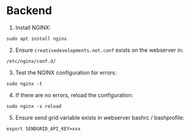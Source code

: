 # Backend

1. Install NGINX:

```
sudo apt install nginx
```

2. Ensure `creativedevelopments.net.conf` exists on the webserver in:

```
/etc/nginx/conf.d/
```

3. Test the NGINX configuration for errors:

```
sudo nginx -t
```

4. If there are no errors, reload the configuration:

```
sudo nginx -s reload
```

5. Ensure send grid variable exists in webserver bashrc / bashprofile:

```
export SENDGRID_API_KEY=xxx
```
